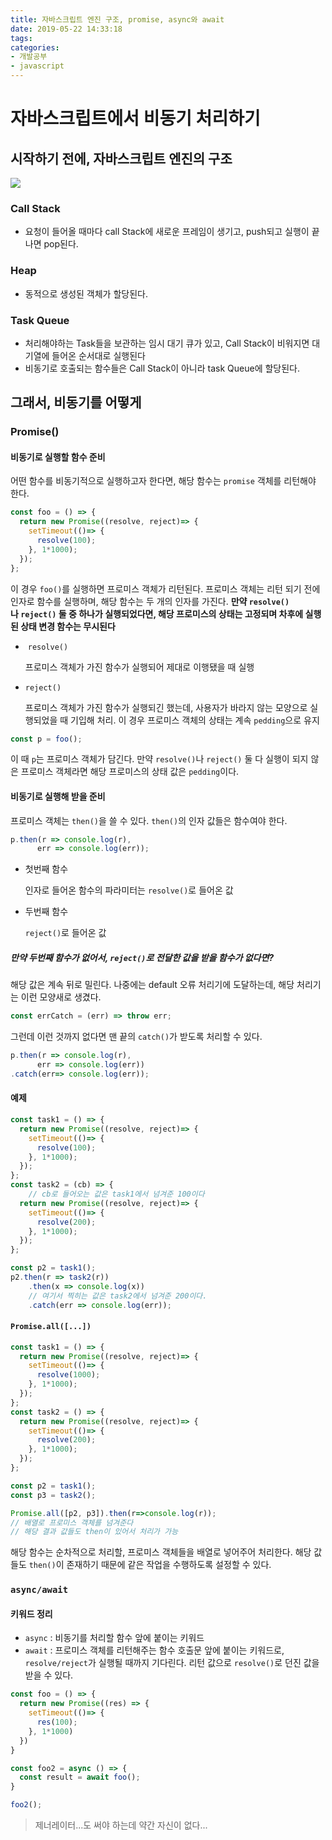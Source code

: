 ```yaml
---
title: 자바스크립트 엔진 구조, promise, async와 await
date: 2019-05-22 14:33:18
tags:
categories:
- 개발공부
- javascript
---
```


# 자바스크립트에서 비동기 처리하기

## 시작하기 전에, 자바스크립트 엔진의 구조

![](https://t1.daumcdn.net/cfile/tistory/225AF03B58E4956C26)

### Call Stack

- 요청이 들어올 때마다 call Stack에 새로운 프레임이 생기고, push되고 실행이 끝나면 pop된다.

### Heap

- 동적으로 생성된 객체가 할당된다.

### Task Queue

- 처리해야하는 Task들을 보관하는 임시 대기 큐가 있고, Call Stack이 비워지면 대기열에 들어온 순서대로 실행된다
- 비동기로 호출되는 함수들은 Call Stack이 아니라 task Queue에 할당된다.

## 그래서, 비동기를 어떻게

### Promise()

#### 비동기로 실행할 함수 준비

어떤 함수를 비동기적으로 실행하고자 한다면, 해당 함수는 `promise` 객체를 리턴해야 한다.

```javascript
const foo = () => {
  return new Promise((resolve, reject)=> {
    setTimeout(()=> {
      resolve(100);
    }, 1*1000);
  });
};
```

이 경우 `foo()`를 실행하면 프로미스 객체가 리턴된다. 프로미스 객체는 리턴 되기 전에 인자로 함수를 실행하며, 해당 함수는 두 개의 인자를 가진다. **만약 `resolve()`나 `reject()` 둘 중 하나가 실행되었다면, 해당 프로미스의 상태는 고정되며 차후에 실행된 상태 변경 함수는 무시된다**

-  `resolve()`

  프로미스 객체가 가진 함수가 실행되어 제대로 이행됐을 때 실행

- `reject()`

  프로미스 객체가 가진 함수가 실행되긴 했는데, 사용자가 바라지 않는 모양으로 실행되었을 때 기입해 처리. 이 경우 프로미스 객체의 상태는 계속 `pedding`으로 유지

```javascript
const p = foo();
```

이 때 `p`는 프로미스 객체가 담긴다. 만약 `resolve()`나 `reject()` 둘 다 실행이 되지 않은 프로미스 객체라면 해당 프로미스의 상태 값은 `pedding`이다.

#### 비동기로 실행해 받을 준비

프로미스 객체는 `then()`을 쓸 수 있다. `then()`의 인자 값들은 함수여야 한다.

```javascript
p.then(r => console.log(r),
      err => console.log(err));
```

- 첫번째 함수

  인자로 들어온 함수의 파라미터는 `resolve()`로 들어온 값

- 두번째 함수

  `reject()`로 들어온 값

##### 만약 두번째 함수가 없어서, `reject()`로 전달한 값을 받을 함수가 없다면?

해당 값은 계속 뒤로 밀린다. 나중에는 default 오류 처리기에 도달하는데, 해당 처리기는 이런 모양새로 생겼다.

```javascript
const errCatch = (err) => throw err;
```

그런데 이런 것까지 없다면 맨 끝의 `catch()`가 받도록 처리할 수 있다.

```javascript
p.then(r => console.log(r),
      err => console.log(err))
.catch(err=> console.log(err));
```

#### 예제

```javascript
const task1 = () => {
  return new Promise((resolve, reject)=> {
    setTimeout(()=> {
      resolve(100);
    }, 1*1000);
  });
};
const task2 = (cb) => {
	// cb로 들어오는 값은 task1에서 넘겨준 100이다
  return new Promise((resolve, reject)=> {
    setTimeout(()=> {
      resolve(200);
    }, 1*1000);
  });
};

const p2 = task1();
p2.then(r => task2(r))
	.then(x => console.log(x))
	// 여기서 찍히는 값은 task2에서 넘겨준 200이다.
	.catch(err => console.log(err));
```

#### `Promise.all([...])`

```javascript
const task1 = () => {
  return new Promise((resolve, reject)=> {
    setTimeout(()=> {
      resolve(1000);
    }, 1*1000);
  });
};
const task2 = () => {
  return new Promise((resolve, reject)=> {
    setTimeout(()=> {
      resolve(200);
    }, 1*1000);
  });
};

const p2 = task1();
const p3 = task2();

Promise.all([p2, p3]).then(r=>console.log(r));
// 배열로 프로미스 객체를 넘겨준다
// 해당 결과 값들도 then이 있어서 처리가 가능
```

해당 함수는 순차적으로 처리할, 프로미스 객체들을 배열로 넣어주어 처리한다. 해당 값들도 `then()`이 존재하기 때문에 같은 작업을 수행하도록 설정할 수 있다.

### `async/await`

#### 키워드 정리

- `async` : 비동기를 처리할 함수 앞에 붙이는 키워드
- `await` : 프로미스 객체를 리턴해주는 함수 호출문 앞에 붙이는 키워드로, `resolve/reject`가 실행될 때까지 기다린다. 리턴 값으로 `resolve()`로 던진 값을 받을 수 있다.

```javascript
const foo = () => {
  return new Promise((res) => {
    setTimeout(()=> {
      res(100);
    }, 1*1000)
  })
}

const foo2 = async () => {
  const result = await foo();
}

foo2();
```

> 제너레이터...도 써야 하는데 약간 자신이 없다...